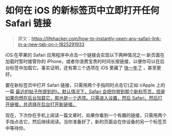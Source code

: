 # 如何在 iOS 的新标签页中立即打开任何 Safari 链接

> 原文：<https://lifehacker.com/how-to-instantly-open-any-safari-link-in-a-new-tab-on-i-1825291933>

iOS:在苹果的 Safari 应用程序中点击一个链接会实现以下两种情况之一:新页面在加载时暂时接管你的 iPhone，或者你浪费宝贵的时间长按链接，以便你可以在后台标签中加载它。事实证明，还有第三个选项在 iOS 里藏了 [快一年了](https://www.reddit.com/r/iOSBeta/comments/6y4exk/feature_twofinger_tapping_on_a_link_in_safari/) ，甚至更好。



要在新标签页中打开 Safari 链接，只需用两个手指同时点击它(正如 r/Apple 上的一篇 [最近的帖子所提到的)。默认情况下，Safari 会把你带到那个新标签页，但是如果你想在后台加载它，那也是一个选项。只需进入设置，然后 Safari，然后打开链接，并选择在后台打开新链接。](https://www.reddit.com/r/apple/comments/8cln9q/protip_in_safari_you_can_open_links_in_a_new_tab/)

现在，下次你在手机上阅读一篇文章时，如果你看到一个有趣的链接，只需用两个手指点击它，然后继续阅读。当你准备好了，新的页面会在你设备的另一个标签页中等待你。